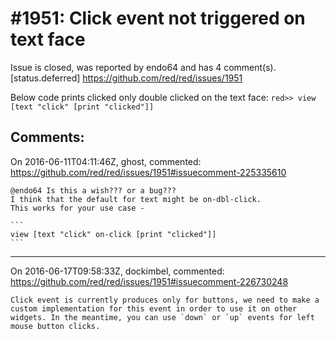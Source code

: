 
#1951: Click event not triggered on text face
================================================================================
Issue is closed, was reported by endo64 and has 4 comment(s).
[status.deferred]
<https://github.com/red/red/issues/1951>

Below code prints clicked only double clicked on the text face:
`
red>> view [text "click" [print "clicked"]]
`



Comments:
--------------------------------------------------------------------------------

On 2016-06-11T04:11:46Z, ghost, commented:
<https://github.com/red/red/issues/1951#issuecomment-225335610>

    @endo64 Is this a wish??? or a bug???
    I think that the default for text might be on-dbl-click.
    This works for your use case -
    
    ```
    view [text "click" on-click [print "clicked"]]
    ```

--------------------------------------------------------------------------------

On 2016-06-17T09:58:33Z, dockimbel, commented:
<https://github.com/red/red/issues/1951#issuecomment-226730248>

    Click event is currently produces only for buttons, we need to make a custom implementation for this event in order to use it on other widgets. In the meantime, you can use `down` or `up` events for left mouse button clicks.


